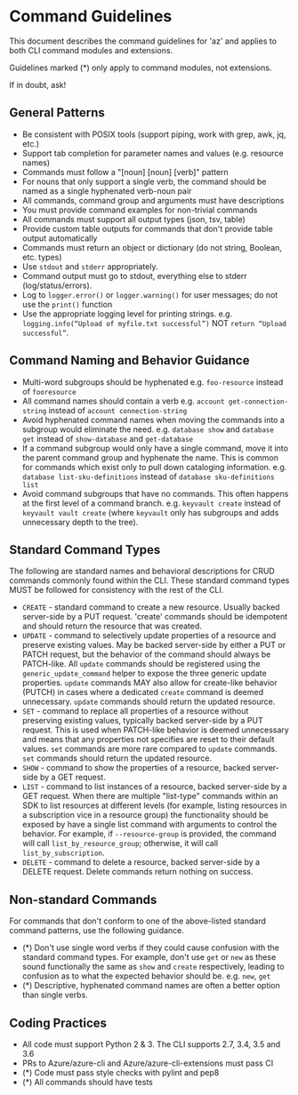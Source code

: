 # Command Guidelines

This document describes the command guidelines for 'az' and applies to both CLI command modules and extensions.

Guidelines marked (*) only apply to command modules, not extensions.

If in doubt, ask!

## General Patterns

- Be consistent with POSIX tools (support piping, work with grep, awk, jq, etc.)
- Support tab completion for parameter names and values (e.g. resource names)
- Commands must follow a "[noun] [noun] [verb]" pattern
- For nouns that only support a single verb, the command should be named as a single hyphenated verb-noun pair
- All commands, command group and arguments must have descriptions
- You must provide command examples for non-trivial commands
- All commands must support all output types (json, tsv, table)
- Provide custom table outputs for commands that don't provide table output automatically
- Commands must return an object or dictionary (do not string, Boolean, etc. types)
- Use `stdout` and `stderr` appropriately.
- Command output must go to stdout, everything else to stderr (log/status/errors).
- Log to `logger.error()` or `logger.warning()` for user messages; do not use the `print()` function
- Use the appropriate logging level for printing strings. e.g. `logging.info(“Upload of myfile.txt successful”)` NOT `return “Upload successful”`.

## Command Naming and Behavior Guidance

- Multi-word subgroups should be hyphenated
e.g. `foo-resource` instead of `fooresource`
- All command names should contain a verb
e.g. `account get-connection-string` instead of `account connection-string`
- Avoid hyphenated command names when moving the commands into a subgroup would eliminate the need.
e.g. `database show` and `database get` instead of `show-database` and `get-database`
- If a command subgroup would only have a single command, move it into the parent command group and hyphenate the name. This is common for commands which exist only to pull down cataloging information.
e.g. `database list-sku-definitions` instead of `database sku-definitions list`
- Avoid command subgroups that have no commands. This often happens at the first level of a command branch.
e.g. `keyvault create` instead of `keyvault vault create` (where `keyvault` only has subgroups and adds unnecessary depth to the tree).

## Standard Command Types

The following are standard names and behavioral descriptions for CRUD commands commonly found within the CLI. These standard command types MUST be followed for consistency with the rest of the CLI.

- `CREATE` - standard command to create a new resource. Usually backed server-side by a PUT request. 'create' commands should be idempotent and should return the resource that was created.
- `UPDATE` - command to selectively update properties of a resource and preserve existing values. May be backed server-side by either a PUT or PATCH request, but the behavior of the command should always be PATCH-like. All `update` commands should be registered using the `generic_update_command` helper to expose the three generic update properties. `update` commands MAY also allow for create-like behavior (PUTCH) in cases where a dedicated `create` command is deemed unnecessary. `update` commands should return the updated resource.
- `SET` - command to replace all properties of a resource without preserving existing values, typically backed server-side by a PUT request. This is used when PATCH-like behavior is deemed unnecessary and means that any properties not specifies are reset to their default values. `set` commands are more rare compared to `update` commands. `set` commands should return the updated resource.
- `SHOW` - command to show the properties of a resource, backed server-side by a GET request.
- `LIST` - command to list instances of a resource, backed server-side by a GET request. When there are multiple "list-type" commands within an SDK to list resources at different levels (for example, listing resources in a subscription vice in a resource group) the functionality should be exposed by have a single list command with arguments to control the behavior. For example, if `--resource-group` is provided, the command will call `list_by_resource_group`; otherwise, it will call `list_by_subscription`.
- `DELETE` - command to delete a resource, backed server-side by a DELETE request. Delete commands return nothing on success.

## Non-standard Commands

For commands that don't conform to one of the above-listed standard command patterns, use the following guidance.

- (*) Don't use single word verbs if they could cause confusion with the standard command types. For example, don't use `get` or `new` as these sound functionally the same as `show` and `create` respectively, leading to confusion as to what the expected behavior should be.
e.g. `new`, `get`
- (*) Descriptive, hyphenated command names are often a better option than single verbs.

## Coding Practices

- All code must support Python 2 & 3.
The CLI supports 2.7, 3.4, 3.5 and 3.6
- PRs to Azure/azure-cli and Azure/azure-cli-extensions must pass CI
- (*) Code must pass style checks with pylint and pep8
- (*) All commands should have tests
